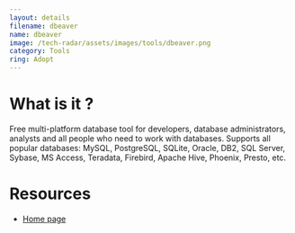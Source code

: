 ```yaml
---
layout: details
filename: dbeaver
name: dbeaver
image: /tech-radar/assets/images/tools/dbeaver.png 
category: Tools
ring: Adopt
---
```


# What is it ?
Free multi-platform database tool for developers, database administrators, analysts and all people who need to work with databases. Supports all popular databases: MySQL, PostgreSQL, SQLite, Oracle, DB2, SQL Server, Sybase, MS Access, Teradata, Firebird, Apache Hive, Phoenix, Presto, etc.



# Resources
- [Home page](https://dbeaver.io/)


